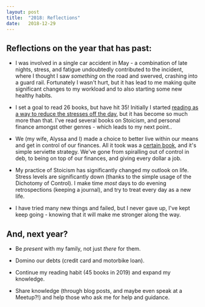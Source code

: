 ```yaml
---
layout: post
title:  "2018: Reflections"
date:   2018-12-29
---
```


## Reflections on the year that has past:

- I was involved in a single car accident in May - a combination of late nights, stress, and fatigue undoubtedly contributed to the incident, where I thought I saw _something_ on the road and swerved, crashing into a guard rail. Fortunately I wasn't hurt, but it has lead to me making quite significant changes to my workload and to also starting some new healthy habits.

- I set a goal to read 26 books, but have hit 35! Initially I started [reading as a way to reduce the stresses off the day](https://neilen.com.au/2018/05/28/on-reading/), but it has become so much more than that. I've read several books on Stoicism, and personal finance amongst other genres - which leads to my next point..

- We (my wife, Alyssa and I) made a choice to better live within our means and get in control of our finances. All it took was a [certain book](https://neilen.com.au/books/the-barefoot-investor), and it's simple serviette strategy. We've gone from spiralling out of control in deb, to being on top of our finances, and giving every dollar a job.

- My practice of Stoicism has significantly changed my outlook on life. Stress levels are significantly down (thanks to the simple usage of the Dichotomy of Control). I make time _most_ days to do evening retrospections (keeping a journal), and try to treat every day as a new life.

- I have tried many new things and failed, but I never gave up, I've kept keep going - knowing that it will make me stronger along the way.


## And, next year?

- Be _present_ with my family, not just _there_ for them.

- Domino our debts (credit card and motorbike loan).

- Continue my reading habit (45 books in 2019) and expand my knowledge.

- Share knowledge (through blog posts, and maybe even speak at a Meetup?!) and help those who ask me for help and guidance.